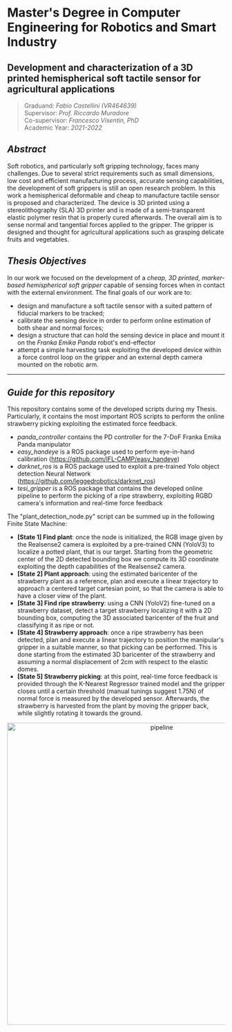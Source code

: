 # Master's Degree in Computer Engineering for Robotics and Smart Industry
## Development and characterization of a 3D printed hemispherical soft tactile sensor for agricultural applications

> Graduand: _Fabio Castellini (VR464639)_ <br />
> Supervisor: _Prof. Riccardo Muradore_ <br />
> Co-supervisor: _Francesco Visentin, PhD_ <br />
> Academic Year: _2021-2022_


## _Abstract_
Soft robotics, and particularly soft gripping technology, faces many challenges. Due to several strict requirements such as small dimensions, low cost and efficient manufacturing process, accurate sensing capabilities, the development of soft grippers is still an open research problem. In this work a hemispherical deformable and cheap to manufacture tactile sensor is proposed and characterized. The device is 3D printed using a stereolithography (SLA) 3D printer and is made of a semi-transparent elastic polymer resin that is properly cured afterwards. The overall aim is to sense normal and tangential forces applied to the gripper. The gripper is designed and thought for agricultural applications such as grasping delicate fruits and vegetables.


## _Thesis Objectives_
In our work we focused on the development of a _cheap, 3D printed, marker-based hemispherical soft gripper_ capable of sensing forces when in contact with the external environment. 
The final goals of our work are to: 
- design and manufacture a soft tactile sensor with a suited pattern of fiducial markers to be tracked; 
- calibrate the sensing device in order to perform online estimation of both shear and normal forces; 
- design a structure that can hold the sensing device in place and mount it on the _Franka Emika Panda_ robot's end-effector 
- attempt a simple harvesting task exploiting the developed device within a force control loop on the gripper and an external depth camera mounted on the robotic arm.

---------

## _Guide for this repository_
This repository contains some of the developed scripts during my Thesis. Particularly, it contains the most important ROS scripts to perform the online strawberry picking exploiting the estimated force feedback.

- _panda_controller_ contains the PD controller for the 7-DoF Franka Emika Panda manipulator
- _easy_handeye_ is a ROS package used to perform eye-in-hand calibration (https://github.com/IFL-CAMP/easy_handeye)
- _darknet_ros_ is a ROS package used to exploit a pre-trained Yolo object detection Neural Network (https://github.com/leggedrobotics/darknet_ros)
- _tesi_gripper_ is a ROS package that contains the developed online pipeline to perform the picking of a ripe strawberry, exploiting RGBD camera's information and real-time force feedback

The "plant_detection_node.py" script can be summed up in the following Finite State Machine: <br>
- **[State 1] Find plant**: once the node is initialized, the RGB image given by the Realsense2 camera is exploited by a pre-trained CNN (YoloV3) to localize a potted plant, that is our target. Starting from the geometric center of the 2D detected bounding box we compute its 3D coordinate exploiting the depth capabilities of the Realsense2 camera.
- **[State 2] Plant approach**: using the estimated baricenter of the strawberry plant as a reference, plan and execute a linear trajectory to approach a centered target cartesian point, so that the camera is able to have a closer view of the plant.
- **[State 3] Find ripe strawberry**: using a CNN (YoloV2) fine-tuned on a strawberry dataset, detect a target strawberry localizing it with a 2D bounding box, computing the 3D associated baricenter of the fruit and classifying it as ripe or not.
- **[State 4] Strawberry approach**: once a ripe strawberry has been detected, plan and execute a linear trajectory to position the manipular's gripper in a suitable manner, so that picking can be performed. This is done starting from the estimated 3D baricenter of the strawberry and assuming a normal displacement of 2cm with respect to the elastic domes.
- **[State 5] Strawberry picking**: at this point, real-time force feedback is provided through the K-Nearest Regressor trained model and the gripper closes until a certain threshold (manual tunings suggest 1.75N) of normal force is measured by the developed sensor. Afterwards, the strawberry is harvested from the plant by moving the gripper back, while slightly rotating it towards the ground.


<p align="center">
  <img src="https://user-images.githubusercontent.com/76775232/227550597-063986f5-8253-4870-8272-8c18b44be32f.png" alt="pipeline" width="700"/>
</p>





